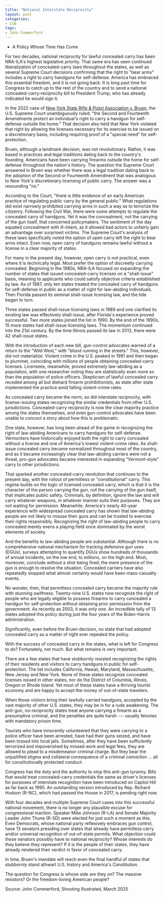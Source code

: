 ```yaml
---
title: "National Interstate Reciprocity"
layout: post
categories:
- CCW
tags:
- John Commerford
---
```


- A Policy Whose Time Has Come

For two decades, national reciprocity for lawful concealed carry has been NRA-ILA's highest legislative priority. That same era has seen continued liberalization of concealed-carry laws throughout the states, as well as several Supreme Court decisions confirming that the right to "bear arms" includes a right to carry handguns for self-defense. America has embraced this essential freedom, and it is not going back. It is long past time for Congress to catch up to the rest of the country and to send a national concealed-carry-reciprocity bill to President Trump, who has already indicated he would sign it.

In the 2022 case of [New York State Rifle & Pistol Association v. Bruen](https://www.trigger-treat.com/20220831-antonyuk-v-bruen/index.html), the U.S. Supreme Court unambiguously ruled: "the Second and Fourteenth Amendments protect an individual's right to carry a handgun for self-defense outside the home." That decision also held that New York violated that right by allowing the licenses necessary for its exercise to be issued on a discretionary basis, including requiring proof of a "special need" for self-protection.

Bruen, although a landmark decision, was not revolutionary. Rather, it was based in practices and legal traditions dating back to the country's founding. Americans have been carrying firearms outside the home for self-defense throughout the nation's history. The question the Supreme Court answered in Bruen was whether there was a legal tradition dating back to the adoption of the Second or Fourteenth Amendment that was analogous to New York's discretionary licensing of public carry. The answer was a resounding "no."

According to the Court, "there is little evidence of an early American practice of regulating public carry by the general public." What regulations did exist narrowly prohibited carrying arms in such a way as to terrorize the citizenry. Following the Civil War, there were some attempts to regulate the concealed carry of handguns. Yet it was the concealment, not the carrying of the gun itself, that concerned policymakers. The sentiment of the day equated concealment with ill-intent, as it allowed bad actors to unfairly gain an advantage over surprised victims. The Supreme Court's analysis of these laws specifically noted the option of open carry left the right to bear arms intact. Even now, open carry of handguns remains lawful without a license in a clear majority of states.

For many in the present day, however, open carry is not practical, even where it is technically legal. Most prefer the option of discreetly carrying concealed. Beginning in the 1980s, NRA-ILA focused on expanding the number of states that issued concealed-carry licenses on a "shall-issue" basis, meaning to applicants who could satisfy objective criteria established by law. As of 1987, only ten states treated the concealed carry of handguns for self-defense in public as a matter of right for law-abiding individuals. Then Florida passed its seminal shall-issue licensing law, and the tide began to turn.

Three states passed shall-issue licensing laws in 1989 and one clarified its existing law was effectively shall-issue, after Florida's experience proved successful. Two more states joined the list in 1990. By the end of the 1990s, 15 more states had shall-issue licensing laws. The momentum continued into the 21st century. By the time Illinois passed its law in 2013, there were 42 shall-issue states.

With the introduction of each new bill, gun-control advocates warned of a return to the "Wild West," with "blood running in the streets." This, however, did not materialize. Violent crime in the U.S. peaked in 1991 and then began to plummet, coinciding with millions of people obtaining concealed-carry licenses. Licensees, meanwhile, proved extremely law-abiding as a population, with one researcher noting they are statistically even more so than the population of police officers. Skepticism of lawful concealed carry receded among all but diehard firearm prohibitionists, as state after state implemented the practice amid falling violent-crime rates.

As concealed carry became the norm, so did interstate reciprocity, with license-issuing states recognizing the similar credentials from other U.S. jurisdictions. Concealed-carry reciprocity is now the clear majority practice among the states themselves, and even gun-control advocates have been unable to concoct a story about how this is problematic.

One state, however, has long been ahead of the game in recognizing the right of law-abiding Americans to carry handguns for self-defense. Vermonters have historically enjoyed both the right to carry concealed without a license and one of America's lowest violent-crime rates. As shall-issue concealed carry became normalized throughout most of the country, and as it became increasingly clear that law-abiding carriers were not a threat, pro-gun advocates became interested in expanding "Vermont-style" carry to other jurisdictions.

That sparked another concealed-carry revolution that continues to the present day, with the rollout of permitless or "constitutional" carry. This regime builds on the logic of licensed concealed carry, which is that it is the character of the person carrying the gun, not the carrying of the gun itself, that implicates public safety. Criminals, by definition, ignore the law and will carry whatever weapons, in whatever manner suits their purposes. They are not waiting for permission. Meanwhile, America's nearly 40-year experience with widespread concealed carry has shown that law-abiding people are not likely to misuse their guns and can be trusted to exercise their rights responsibly. Recognizing the right of law-abiding people to carry concealed merely evens a playing field once dominated by the worst elements of society.

And the benefits to law-abiding people are substantial. Although there is no comprehensive national mechanism for tracking defensive gun uses (DGUs), surveys attempting to quantify DGUs show hundreds of thousands of annual incidents, on the low end, to millions, on the high end. Most, moreover, conclude without a shot being fired; the mere presence of the gun is enough to resolve the situation. Concealed carriers have also repeatedly stopped what almost certainly would have been mass-casualty events.

No wonder, then, that permitless concealed carry became the majority rule with stunning swiftness. Twenty-nine U.S. states now recognize the right of people who are legally eligible to possess firearms to carry concealed a handgun for self-protection without obtaining prior permission from the government. As recently as 2003, it was only one. An incredible tally of 13 states adopted this policy during just the four years of the Biden-Harris administration.

Significantly, even before the Bruen decision, no state that had adopted concealed carry as a matter of right ever repealed the policy.

With the success of concealed carry in the states, what is left for Congress to do? Fortunately, not much. But what remains is very important.

There are a few states that have stubbornly resisted recognizing the rights of their residents and visitors to carry handguns in public for self-protection. The list includes California, Hawaii, Maryland, Massachusetts, New Jersey and New York. None of these states recognize concealed licenses issued in other states, nor do the District of Columbia, Illinois, Oregon or Rhode Island. Yet most of these states have a thriving tourist economy and are happy to accept the money of out-of-state travelers.

When those visitors bring their lawfully carried handguns, accepted by the vast majority of other U.S. states, they may be in for a rude awakening. The anti-gun, no-reciprocity states treat anyone carrying a firearm as a presumptive criminal, and the penalties are quite harsh --- usually felonies with mandatory prison time.

Tourists who have innocently volunteered that they were carrying to a police officer have been arrested, have had their guns seized, and have been tossed into local jails. Sometimes, after they have been sufficiently terrorized and impoverished by missed work and legal fees, they are allowed to plead to a misdemeanor criminal charge. But they bear the unjustified stigma and collateral consequence of a criminal conviction ... all for constitutionally protected conduct.

Congress has the duty and the authority to stop this anti-gun tyranny. Bills that would treat concealed-carry credentials the same as driver's licenses for purposes of interstate recognition have been introduced on Capitol Hill as far back as 1995. An outstanding version introduced by Rep. Richard Hudson (R-NC), which had passed the House in 2017, is pending right now.

With four decades and multiple Supreme Court cases into this successful national movement, there is no longer any plausible excuse for congressional inaction. Speaker Mike Johnson (R-LA) and Senate Majority Leader John Thune (R-SD) were elected for just such a moment as this. Even Democrats, whose national party reflexively embraces gun control, have 13 senators presiding over states that already have permitless carry and/or universal recognition of out-of-state permits. What objection could these senators possibly have to national reciprocity? Whose interests do they believe they represent? If it is the people of their states, they have already rendered their verdict in favor of concealed carry.

In time, Bruen's mandate will reach even the final handful of states that stubbornly stand athwart U.S. history and America's Constitution.

The question for Congress is whose side are they on? The massive resistors? Or the freedom-loving American people?

Source: John Commerford, Shooting Illustrated, March 2025
